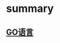 # summary

## [GO语言](https://github.com/solverpeng/summary/tree/master/docs/go#go%E8%AF%AD%E8%A8%80)

